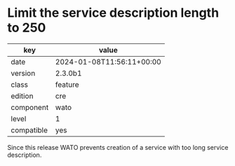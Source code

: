[//]: # (werk v2)
# Limit the service description length to 250

key        | value
---------- | ---
date       | 2024-01-08T11:56:11+00:00
version    | 2.3.0b1
class      | feature
edition    | cre
component  | wato
level      | 1
compatible | yes

Since this release WATO prevents creation of a service with 
too long service description.

